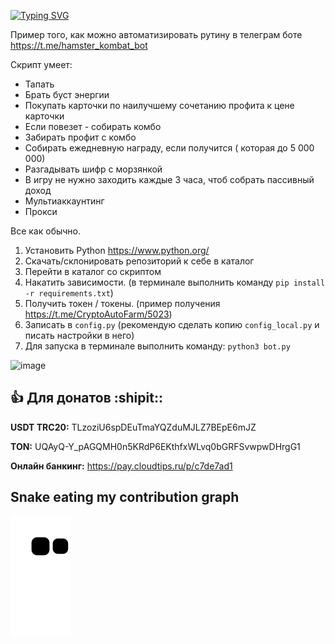[![Typing SVG](https://readme-typing-svg.herokuapp.com?color=%36b723&lines=HamsterKombat+FarmerBot)](https://git.io/typing-svg)

        
Пример того, как можно автоматизировать рутину в телеграм боте https://t.me/hamster_kombat_bot

Скрипт умеет:

- Тапать
- Брать буст энергии
- Покупать карточки по наилучшему сочетанию профита к цене карточки
- Если повезет - собирать комбо
- Забирать профит с комбо
- Собирать ежедневную награду, если получится ( которая до 5 000 000)
- Разгадывать шифр с морзянкой
- В игру не нужно заходить каждые 3 часа, чтоб собрать пассивный доход
- Мультиаккаунтинг
- Прокси

Все как обычно.

1. Установить Python https://www.python.org/ 
2. Скачать/склонировать репозиторий к себе в каталог
3. Перейти в каталог со скриптом
4. Накатить зависимости. (в терминале выполнить команду `pip install -r requirements.txt`)
5. Получить токен / токены. (пример получения https://t.me/CryptoAutoFarm/5023)
6. Записать в `config.py` (рекомендую сделать копию `config_local.py` и писать настройки в него)
7. Для запуска в терминале выполнить команду: `python3 bot.py`

![image](https://github.com/TotalAwesome/HamsterKombatFarmer/assets/39047158/6a0eab71-b6b6-4e3b-a5b6-ad1d8ebd85d3)



## :+1: Для донатов  :shipit::  
**USDT TRC20:**  TLzoziU6spDEuTmaYQZduMJLZ7BEpE6mJZ

**TON:** UQAyQ-Y_pAGQMH0n5KRdP6EKthfxWLvq0bGRFSvwpwDHrgG1          

**Онлайн банкинг:** https://pay.cloudtips.ru/p/c7de7ad1


 


## Snake eating my contribution graph 
![snake gif](https://github.com/Arsenyu1/HamsterKombatFarmBot/blob/output/github-contribution-grid-snake.svg)

